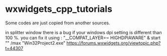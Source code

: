 # wxwidgets_cpp_tutorials

Some codes are just copied from another sources. 

in splitter window there is a bug if your windows dpi setting is different than 100 %. you can fix it using :
"__COMPAT_LAYER=~ HIGHDPIAWARE" & start "" /max "Win32Project2.exe"
https://forums.wxwidgets.org/viewtopic.php?t=44307
